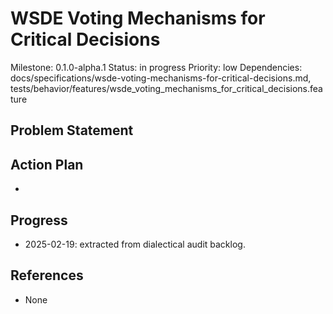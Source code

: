 # WSDE Voting Mechanisms for Critical Decisions
Milestone: 0.1.0-alpha.1
Status: in progress
Priority: low
Dependencies: docs/specifications/wsde-voting-mechanisms-for-critical-decisions.md, tests/behavior/features/wsde_voting_mechanisms_for_critical_decisions.feature

## Problem Statement
<description>


## Action Plan
- <tasks>

## Progress
- 2025-02-19: extracted from dialectical audit backlog.

## References
- None
